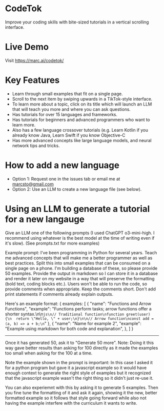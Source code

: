 # CodeTok
Improve your coding skills with bite-sized tutorials in a vertical scrolling interface.

# Live Demo
Visit https://marc.ai/codetok/

# Key Features
* Learn through small examples that fit on a single page.
* Scroll to the next item by swiping upwards in a TikTok-style interface.
* To learn more about a topic, click on its title which will launch an LLM that will teach you more and where you can ask questions.
* Has tutorials for over 15 languages and frameworks.
* Has tutorials for beginners and advanced programmers who want to learn more.
* Also has a few language crossover tutorials (e.g. Learn Kotlin if you already know Java, Learn Swift if you know Objective-C
* Has more advanced concepts like large language models, and neural network tips and tricks.

# How to add a new language
* Option 1: Request one in the issues tab or email me at marcsto@gmail.com
* Option 2: Use an LLM to create a new language file (see below).

# Using an LLM to generate a tutorial for a new langauge
Give an LLM one of the following prompts (I used ChatGPT o3-mini-high. I recommend using whatever is the best model at the time of writing even if it's slow).
(See prompts.txt for more examples)

Example prompt:
I've been programming in Python for several years. Teach me advanced concepts that will make me a better programmer as well as best practices. Split this into small examples that can be consumed on a single page on a phone. I'm building a database of these, so please provide 50 examples. Provide the output in markdown so I can store it in a database and render it later on my website in a way that will preserve the formatting (bold text, coding blocks etc.). Users won't be able to run the code, so provide comments when appropriate. Keep the comments short. Don't add print statements if comments already explain outputs.

Here's an example format:
{
examples: [
{
        "name": "Functions and Arrow Functions",
        "example": "Functions perform tasks; arrow functions offer a shorter syntax.\n\n```js\n// Traditional function\nfunction greet(user) {\n  return \"Hello, \" + user;\n}\n\n// Arrow function\nconst add = (a, b) => a + b;\n```"
      },
{
"name": "Name for example 2",
"example": "Example using markdown for both code and explanation",
},
]
}

-----------
Once it has generated 50, ask it to "Generate 50 more". Note: Doing it this way gave better results than asking for 100 directly as it made the examples too small when asking for the 100 at a time.

Note the example shown in the prompt is important: In this case I asked it for a python program but gave it a javascript example so it would have enough context to generate the right style of examples but it recognized that the javascript example wasn't the right thing so it didn't just re-use it.

You can also experiemnt with this by asking it to generate 5 examples. Then you fine tune the formatting of it and ask it again, showing it the new, better formatted example so it follows that style going forward while also not having the example interfere with the curriculum it wants to write.
